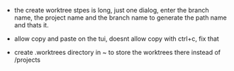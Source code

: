 - the create worktree stpes is long, just one dialog, enter the branch name, the project name and the branch name to generate the path name and thats it.

- allow copy and paste on the tui, doesnt allow copy with ctrl+c, fix that

- create .worktrees directory in ~ to store the worktrees there instead of /projects
